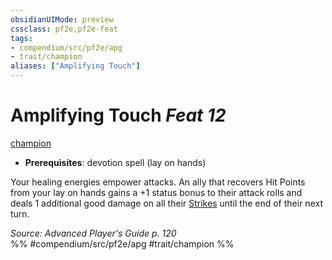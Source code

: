 ```yaml
---
obsidianUIMode: preview
cssclass: pf2e,pf2e-feat
tags:
- compendium/src/pf2e/apg
- trait/champion
aliases: ["Amplifying Touch"]
---
```

# Amplifying Touch  *Feat 12*  
[champion](../../Rules/traits/champion.md)  

- **Prerequisites**: devotion spell (lay on hands)

Your healing energies empower attacks. An ally that recovers Hit Points from your lay on hands gains a +1 status bonus to their attack rolls and deals 1 additional good damage on all their [Strikes](../../Rules/actions/strike.md) until the end of their next turn.

*Source: Advanced Player's Guide p. 120*  
%% #compendium/src/pf2e/apg #trait/champion %%